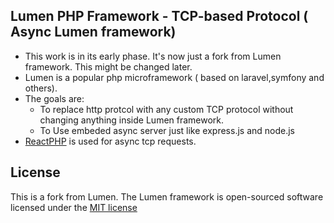 
## Lumen PHP Framework - TCP-based Protocol ( Async Lumen framework)
- This work is in its early phase. It's now just a fork from Lumen framework. This might be changed later.
- Lumen is a popular php microframework ( based on laravel,symfony and others).
- The goals are:
    - To replace http protcol with any custom TCP protocol without changing anything inside Lumen framework.
    - To Use embeded async server just like express.js and node.js
- [ReactPHP](https://github.com/reactphp/socket) is used for async tcp requests.

## License
This is a fork from Lumen. The Lumen framework is open-sourced software licensed under the [MIT license](http://opensource.org/licenses/MIT)
